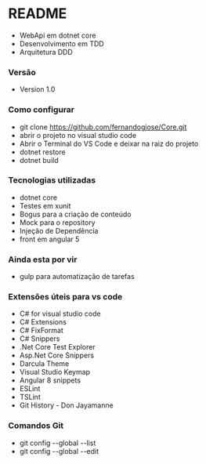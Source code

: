 # README #

* WebApi em dotnet core 
* Desenvolvimento em TDD
* Arquitetura DDD

### Versão ###

* Version 1.0

### Como configurar ###

* git clone https://github.com/fernandogjose/Core.git
* abrir o projeto no visual studio code
* Abrir o Terminal do VS Code e deixar na raiz do projeto
* dotnet restore
* dotnet build

### Tecnologias utilizadas ###

* dotnet core
* Testes em xunit
* Bogus para a criação de conteúdo
* Mock para o repository
* Injeção de Dependência
* front em angular 5

### Ainda esta por vir ###

* gulp para automatização de tarefas

### Extensões úteis para vs code ###

* C# for visual studio code
* C# Extensions
* C# FixFormat
* C# Snippers
* .Net Core Test Explorer
* Asp.Net Core Snippers
* Darcula Theme
* Visual Studio Keymap
* Angular 8 snippets
* ESLint
* TSLint
* Git History - Don Jayamanne

### Comandos Git
* git config --global --list
* git config --global --edit
